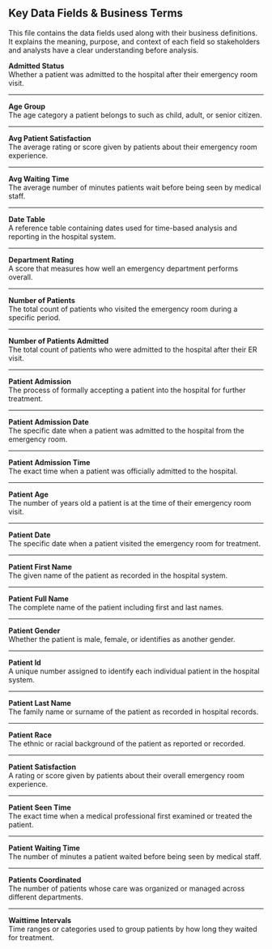 ## Key Data Fields & Business Terms

This file contains the data fields used along with their business definitions. It explains the meaning, purpose, and context of each field so stakeholders and analysts have a clear understanding before analysis.

**Admitted Status**  
Whether a patient was admitted to the hospital after their emergency room visit.

---

**Age Group**  
The age category a patient belongs to such as child, adult, or senior citizen.

---

**Avg Patient Satisfaction**  
The average rating or score given by patients about their emergency room experience.

---

**Avg Waiting Time**  
The average number of minutes patients wait before being seen by medical staff.

---

**Date Table**  
A reference table containing dates used for time-based analysis and reporting in the hospital system.

---

**Department Rating**  
A score that measures how well an emergency department performs overall.

---

**Number of Patients**  
The total count of patients who visited the emergency room during a specific period.

---

**Number of Patients Admitted**  
The total count of patients who were admitted to the hospital after their ER visit.

---

**Patient Admission**  
The process of formally accepting a patient into the hospital for further treatment.

---

**Patient Admission Date**  
The specific date when a patient was admitted to the hospital from the emergency room.

---

**Patient Admission Time**  
The exact time when a patient was officially admitted to the hospital.

---

**Patient Age**  
The number of years old a patient is at the time of their emergency room visit.

---

**Patient Date**  
The specific date when a patient visited the emergency room for treatment.

---

**Patient First Name**  
The given name of the patient as recorded in the hospital system.

---

**Patient Full Name**  
The complete name of the patient including first and last names.

---

**Patient Gender**  
Whether the patient is male, female, or identifies as another gender.

---

**Patient Id**  
A unique number assigned to identify each individual patient in the hospital system.

---

**Patient Last Name**  
The family name or surname of the patient as recorded in hospital records.

---

**Patient Race**  
The ethnic or racial background of the patient as reported or recorded.

---

**Patient Satisfaction**  
A rating or score given by patients about their overall emergency room experience.

---

**Patient Seen Time**  
The exact time when a medical professional first examined or treated the patient.

---

**Patient Waiting Time**  
The number of minutes a patient waited before being seen by medical staff.

---

**Patients Coordinated**  
The number of patients whose care was organized or managed across different departments.

---

**Waittime Intervals**  
Time ranges or categories used to group patients by how long they waited for treatment.
